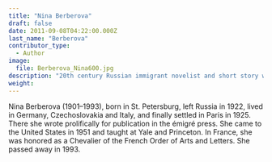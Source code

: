 ```yaml
---
title: "Nina Berberova"
draft: false
date: 2011-09-08T04:22:00.000Z
last_name: "Berberova"
contributor_type:
  - Author
image:
  file: Berberova_Nina600.jpg
description: "20th century Russian immigrant novelist and short story writer who settled in Paris"
weight:
---
```


Nina Berberova (1901–1993), born in St. Petersburg, left Russia in 1922, lived in Germany, Czechoslovakia and Italy, and finally settled in Paris in 1925. There she wrote prolifically for publication in the émigré press. She came to the United States in 1951 and taught at Yale and Princeton. In France, she was honored as a Chevalier of the French Order of Arts and Letters. She passed away in 1993.

